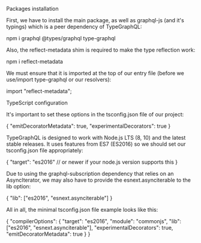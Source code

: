 Packages installation

First, we have to install the main package, as well as graphql-js (and it's typings) which is a peer dependency of TypeGraphQL:

npm i graphql @types/graphql type-graphql

Also, the reflect-metadata shim is required to make the type reflection work:

npm i reflect-metadata

We must ensure that it is imported at the top of our entry file (before we use/import type-graphql or our resolvers):

import "reflect-metadata";

TypeScript configuration

It's important to set these options in the tsconfig.json file of our project:

{
  "emitDecoratorMetadata": true,
  "experimentalDecorators": true
}

TypeGraphQL is designed to work with Node.js LTS (8, 10) and the latest stable releases. It uses features from ES7 (ES2016) so we should set our tsconfig.json file appropriately:

{
  "target": "es2016" // or newer if your node.js version supports this
}

Due to using the graphql-subscription dependency that relies on an AsyncIterator, we may also have to provide the esnext.asynciterable to the lib option:

{
  "lib": ["es2016", "esnext.asynciterable"]
}

All in all, the minimal tsconfig.json file example looks like this:

{
  "compilerOptions": {
    "target": "es2016",
    "module": "commonjs",
    "lib": ["es2016", "esnext.asynciterable"],
    "experimentalDecorators": true,
    "emitDecoratorMetadata": true
  }
}
